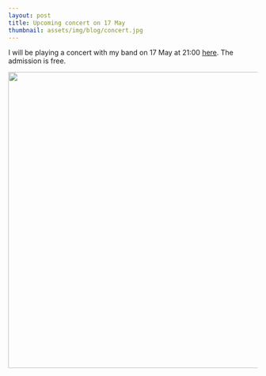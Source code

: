 ```yaml
---
layout: post
title: Upcoming concert on 17 May
thumbnail: assets/img/blog/concert.jpg
---
```


I will be playing a concert with my band on 17 May at 21:00 [here](https://maps.app.goo.gl/khonwTeqAzbXaNfUA). The admission is free.

<img src="{{ '/assets/img/blog/concert.jpg' | relative_url }}" width="600">